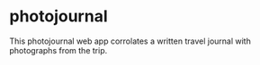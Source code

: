 # photojournal

This photojournal web app corrolates a written travel journal with photographs from the trip.
